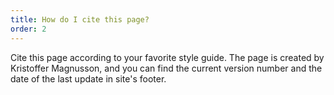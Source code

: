 ```yaml
---
title: How do I cite this page?
order: 2
---
```


Cite this page according to your favorite style guide. The page is created by Kristoffer Magnusson, and you can find the current version number and the date of the last update in site's footer.

